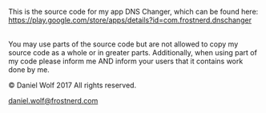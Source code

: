 This is the source code for my app DNS Changer, which can be found here: https://play.google.com/store/apps/details?id=com.frostnerd.dnschanger<br><br>



You may use parts of the source code but are not allowed to copy my source code as a whole or in greater parts. 
Additionally, when using part of my code please inform me AND inform your users that it contains work done by me.




© Daniel Wolf 2017
All rights reserved.



daniel.wolf@frostnerd.com